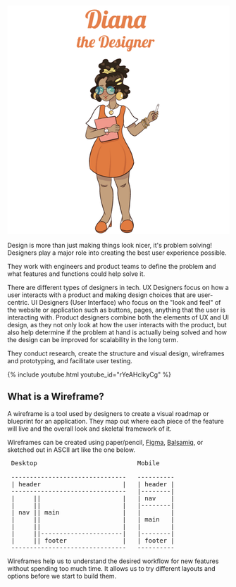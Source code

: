 ![Diana the Designer](./../assets/images/diana-the-designer-slim.png)

Design is more than just making things look nicer, it's problem solving! Designers play a major role into creating the best user experience possible.

They work with engineers and product teams to define the problem and what features and functions could help solve it.

There are different types of designers in tech. UX Designers focus on how a user interacts with a product and making design choices that are user-centric. UI Designers (User Interface) who focus on the "look and feel" of the website or application such as buttons, pages, anything that the user is interacting with. Product designers combine both the elements of UX and UI design, as they not only look at how the user interacts with the product, but also help determine if the problem at hand is actually being solved and how the design can be improved for scalability in the long term.

They conduct research, create the structure and visual design, wireframes and prototyping, and facilitate user testing.

{% include youtube.html youtube_id="rYeAHclkyCg" %}

## What is a Wireframe?

A wireframe is a tool used by designers to create a visual roadmap or blueprint for an application.
They map out where each piece of the feature will live and the overall look and skeletal framework of it.

Wireframes can be created using paper/pencil, [Figma](https://www.figma.com/),
[Balsamiq](https://balsamiq.com/), or sketched out in ASCII art like the one
below.

<pre>
 Desktop                           Mobile

 -------------------------------   ----------
 | header                      |   | header |
 -------------------------------   |--------|
 |     ||                      |   | nav    |
 |     ||                      |   |--------|
 | nav || main                 |   |        |
 |     ||                      |   | main   |
 |     ||                      |   |        |
 |     ||----------------------|   |--------|
 |     || footer               |   | footer |
 -------------------------------   ----------
</pre>

Wireframes help us to understand the desired workflow for new features without
spending too much time. It allows us to try different layouts and options before
we start to build them.
